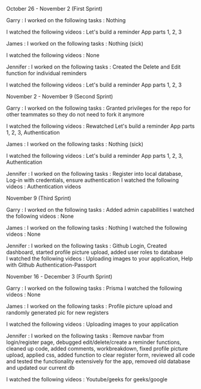 October 26 - November 2 (First Sprint)

Garry :
  I worked on the following tasks : Nothing

  I watched the following videos :  Let's build a reminder App parts 1, 2, 3 
  
James :
  I worked on the following tasks : Nothing (sick)

  I watched the following videos : None
  
Jennifer : 
  I worked on the following tasks :  Created the Delete and Edit function for individual reminders 

  I watched the following videos :  Let's build a reminder App parts 1, 2, 3 


  
  
November 2 - November 9 (Second Sprint)

Garry :
  I worked on the following tasks : Granted privileges for the repo for other teammates so they do not need to fork it anymore 

  I watched the following videos : Rewatched Let's build a reminder App parts 1, 2, 3, Authentication 
  
James :
  I worked on the following tasks : Nothing (sick)

  I watched the following videos : Let's build a reminder App parts 1, 2, 3, Authentication
  
Jennifer : 
  I worked on the following tasks : Register into local database, Log-in with credentials, ensure authentication
  I watched the following videos :  Authentication videos
  
    
November 9 (Third Sprint)

Garry :
  I worked on the following tasks : Added admin capabilities 
  I watched the following videos : None
  
James :
  I worked on the following tasks : Nothing 
  I watched the following videos : None
  
Jennifer : 
  I worked on the following tasks : Github Login, Created dashboard, started profile picture upload, added user roles to database  
  I watched the following videos : Uploading images to your application,  Help with Github Authentication-Passport

  
November 16 - December 3 (Fourth Sprint)

Garry : 
  I worked on the following tasks : Prisma
  I watched the following videos : None
  
James :
  I worked on the following tasks : Profile picture upload and randomly generated pic for new registers

  I watched the following videos : Uploading images to your application
  
Jennifer : 
  I worked on the following tasks : Remove navbar from login/register page, debugged edit/delete/create a reminder functions, cleaned up code, added comments, workbreakdown,       fixed profile picture upload, applied css, added function to clear register form, reviewed all code and tested the functionality extensively for the app, removed old database   and updated our current db
 
  I watched the following videos : Youtube/geeks for geeks/google
  
